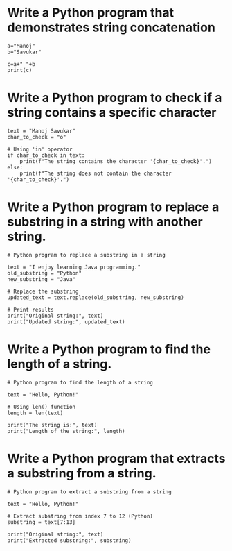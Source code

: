 # Write a Python program that demonstrates string concatenation

```
a="Manoj"
b="Savukar"

c=a+" "+b
print(c)
```

# Write a Python program to check if a string contains a specific character

```
text = "Manoj Savukar"
char_to_check = "o"

# Using 'in' operator
if char_to_check in text:
    print(f"The string contains the character '{char_to_check}'.")
else:
    print(f"The string does not contain the character '{char_to_check}'.")

```

# Write a Python program to replace a substring in a string with another string.

```
# Python program to replace a substring in a string

text = "I enjoy learning Java programming."
old_substring = "Python"
new_substring = "Java"

# Replace the substring
updated_text = text.replace(old_substring, new_substring)

# Print results
print("Original string:", text)
print("Updated string:", updated_text)
```

# Write a Python program to find the length of a string.

```
# Python program to find the length of a string

text = "Hello, Python!"

# Using len() function
length = len(text)

print("The string is:", text)
print("Length of the string:", length)
```

# Write a Python program that extracts a substring from a string.

```
# Python program to extract a substring from a string

text = "Hello, Python!"

# Extract substring from index 7 to 12 (Python)
substring = text[7:13]

print("Original string:", text)
print("Extracted substring:", substring)
```
